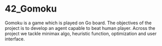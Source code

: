 # 42_Gomoku
Gomoku is a game which is played on Go board. The objectives of the project is to develop an agent capable to beat human player. Across the project we tackle minimax algo, heuristic function, optimization and user interface.
